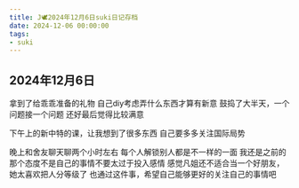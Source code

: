 ```yaml
---
title: J🕊️2024年12月6日suki日记存档
date: 2024-12-06 00:00:00
tags:
- suki
---
```


## 2024年12月6日

拿到了给乖乖准备的礼物
自己diy考虑弄什么东西才算有新意
鼓捣了大半天，一个问题接一个问题
还好最后觉得比较满意

下午上的新中特的课，让我想到了很多东西
自己要多多关注国际局势

晚上和舍友聊天聊两个小时左右
每个人解锁别人都是不一样的一面
我还是之前的那个态度不是自己的事情不要太过于投入感情
感觉凡姐还不适合当一个好朋友，她太喜欢把人分等级了
也通过这件事，希望自己能够更好的关注自己的事情吧
